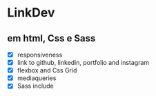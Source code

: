 # LinkDev
## em html, Css e Sass

- [x] responsiveness
- [x] link to github, linkedin, portfolio and instagram
- [x] flexbox and Css Grid
- [x] mediaqueries
- [x] Sass include
